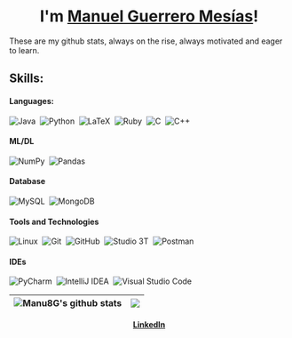<h1 align="center">I'm <a href="https://github.com/Manu8G">Manuel Guerrero Mesías</a>!</h1>
These are my github stats, always on the rise, always motivated and eager to learn.


## Skills:

#### Languages:

![Java](https://img.shields.io/badge/Java-ED8B00?style=for-the-badge&logo=java&logoColor=white)&nbsp;
![Python](https://img.shields.io/badge/Python-3776AB?style=for-the-badge&logo=python&logoColor=white)&nbsp;
![LaTeX](https://img.shields.io/badge/latex-%23008080.svg?style=for-the-badge&logo=latex&logoColor=white)&nbsp;
![Ruby](https://img.shields.io/badge/ruby-%23FA0F00.svg?style=for-the-badge&logo=ruby&logoColor=white)&nbsp;
![C](https://img.shields.io/badge/C-0078d7.svg?style=for-the-badge)&nbsp;
![C++](https://img.shields.io/badge/C++-0078d7.svg?style=for-the-badge)&nbsp;


#### ML/DL

![NumPy](https://img.shields.io/badge/numpy-%23013243.svg?style=for-the-badge&logo=numpy&logoColor=white)&nbsp;
![Pandas](https://img.shields.io/badge/pandas-%23150458.svg?style=for-the-badge&logo=pandas&logoColor=white)&nbsp;

#### Database

![MySQL](https://img.shields.io/badge/MySQL-00000F?style=for-the-badge&logo=mysql&logoColor=white)&nbsp;
![MongoDB](https://img.shields.io/badge/mongodb-%2311AB00.svg?style=for-the-badge&logo=mongodb&logoColor=white)&nbsp;

#### Tools and Technologies

![Linux](https://img.shields.io/badge/Linux-FCC624?style=for-the-badge&logo=linux&logoColor=black)&nbsp;
![Git](https://img.shields.io/badge/GIT-E44C30?style=for-the-badge&logo=git&logoColor=white)&nbsp;
![GitHub](https://img.shields.io/badge/GIThub-E44C30?style=for-the-badge&logo=github&logoColor=white)&nbsp;
![Studio 3T](https://img.shields.io/badge/studio3t-%2311AB00.svg?style=for-the-badge&logoColor=white)&nbsp;
![Postman](https://img.shields.io/badge/postman-FCC624?style=for-the-badge&logo=postman&logoColor=black)&nbsp;

#### IDEs

![PyCharm](https://img.shields.io/badge/pycharm-143?style=for-the-badge&logo=pycharm&logoColor=black&color=black&labelColor=green)&nbsp;
![IntelliJ IDEA](https://img.shields.io/badge/intellij-143?style=for-the-badge&logo=IntelliJ-IDEA&logoColor=black&color=black&labelColor=green)&nbsp;
![Visual Studio Code](https://img.shields.io/badge/Visual%20Studio%20Code-0078d7.svg?style=for-the-badge&logo=visual-studio-code&logoColor=white)&nbsp;



| <a><img align="center" src="https://github-readme-stats.vercel.app/api?username=manu8g&show_icons=true&include_all_commits=true&theme=buefy&hide_border=true" alt="Manu8G's github stats" /></a> | <a href="https://github.com/manu8g/github-readme-stats"><img align="center" src="https://github-readme-stats.vercel.app/api/top-langs/?username=manu8g&layout=compact&theme=buefy&hide_border=true" /></a> |
| ------------- | ------------- |


<p align="center">
  <strong><a href="https://www.linkedin.com/in/manugueme/">LinkedIn</a></strong>
</p>


<!--



LANGUAJE SKILSS
[![Manu8G's language stats](https://github-readme-stats.vercel.app/api/top-langs/?username=manu8g&layout=compact&exclude_repo=dotfiles,manu8g.github.io,ed_pfinal.github.io&title_color=3a6960&icon_color=3a6960&text_color=3a6960&bg_color=efefef&border_color=1f1f1f)](https://github.com/manu8g?tab=repositories)

ESTO PARA CUANDO TENGA PAGINA WEB


-->
